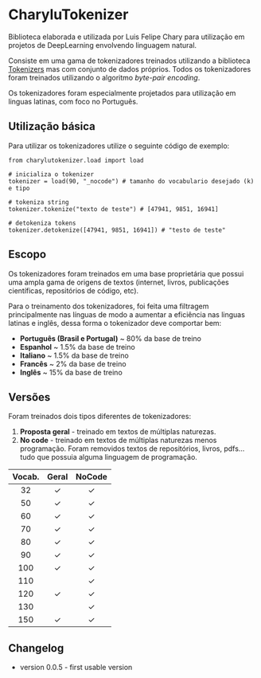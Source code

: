 # CharyluTokenizer

Biblioteca elaborada e utilizada por Luis Felipe Chary para utilização em projetos de DeepLearning envolvendo linguagem natural.

Consiste em uma gama de tokenizadores treinados utilizando a biblioteca [Tokenizers](https://github.com/huggingface/tokenizers/tree/main) mas com conjunto de dados próprios. Todos os tokenizadores foram treinados utilizando o algoritmo *byte-pair encoding*.

Os tokenizadores foram especialmente projetados para utilização em linguas latinas, com foco no Português.

## Utilização básica

Para utilizar os tokenizadores utilize o seguinte código de exemplo:
```
from charylutokenizer.load import load

# inicializa o tokenizer
tokenizer = load(90, "_nocode") # tamanho do vocabulario desejado (k) e tipo

# tokeniza string
tokenizer.tokenize("texto de teste") # [47941, 9851, 16941]

# detokeniza tokens
tokenizer.detokenize([47941, 9851, 16941]) # "testo de teste"
```

## Escopo

Os tokenizadores foram treinados em uma base proprietária que possui uma ampla gama de origens de textos (internet, livros, publicações científicas, repositórios de código, etc).

Para o treinamento dos tokenizadores, foi feita uma filtragem principalmente nas línguas de modo a aumentar a eficiência nas linguas latinas e inglês, dessa forma o tokenizador deve comportar bem:

- **Português (Brasil e Portugal)** ~ 80% da base de treino
- **Espanhol** ~ 1.5% da base de treino
- **Italiano** ~ 1.5% da base de treino
- **Francês** ~ 2% da base de treino
- **Inglês** ~ 15% da base de treino


## Versões

Foram treinados dois tipos diferentes de tokenizadores:

1. **Proposta geral** - treinado em textos de múltiplas naturezas.
2. **No code** - treinado em textos de múltiplas naturezas menos programação. Foram removidos textos de repositórios, livros, pdfs... tudo que possuia alguma linguagem de programação.

| Vocab. | Geral | NoCode |
|:------:|:-----:|:------:|
|   32   |   ✓   |    ✓   |
|   50   |   ✓   |    ✓   |
|   60   |   ✓   |    ✓   |
|   70   |   ✓   |    ✓   |
|   80   |   ✓   |    ✓   |
|   90   |   ✓   |    ✓   |
|   100  |   ✓   |    ✓   |
|   110  |       |    ✓   |
|   120  |   ✓   |    ✓   |
|   130  |       |    ✓   |
|   150  |   ✓   |    ✓   |



## Changelog
- version 0.0.5 - first usable version
